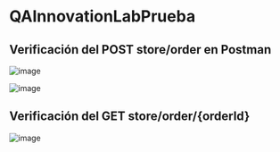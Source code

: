 # QAInnovationLabPrueba

## Verificación del POST store/order en Postman
![image](https://github.com/user-attachments/assets/2292ecb8-6fec-41c7-89ac-d7136ee0ae1e)

![image](https://github.com/user-attachments/assets/f6dee49e-e24e-4713-862b-f6d7cba68729)

## Verificación del GET store/order/{orderId}
![image](https://github.com/user-attachments/assets/564c093c-017f-4392-8739-3e6891863782)

